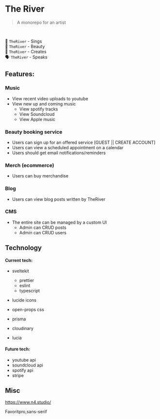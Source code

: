 # The River

> A monorepo for an artist

<br>

🎤 `TheRiver` - Sings<br>
💅 `TheRiver` - Beauty<br>
👗 `TheRiver` - Creates<br>
🗣️ `TheRiver` - Speaks

## Features:

### Music

- View recent video uploads to youtube
- View new up and coming music
  - View spotify tracks
  - View Soundcloud
  - View Apple music

### Beauty booking service

- Users can sign up for an offered service [GUEST || CREATE ACCOUNT]
- Users can view a scheduled appointment on a calendar
- Users should get email notifications/reminders

### Merch (ecommerce)

- Users can buy merchandise

### Blog

- Users can view blog posts written by TheRiver

### CMS

- The entire site can be managed by a custom UI
  - Admin can CRUD posts
  - Admin can CRUD users

## Technology

#### Current tech:

- sveltekit
  - prettier
  - eslint
  - typescript
- lucide icons
- open-props css

- prisma
- cloudinary
- lucia

#### Future tech:

- youtube api
- soundcloud api
- spotify api
- stripe

## Misc

https://www.n4.studio/

Favoritpro,sans-serif
